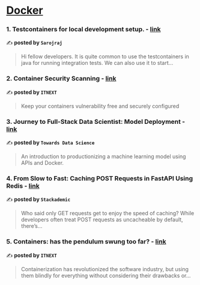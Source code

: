 
<h1><a href=https://medium.com/tag/docker/recommended target="_blank" rel="noopener noreferrer">Docker</a></h1>
<h3>1. Testcontainers for local development setup. - <a href="https://medium.com/@sarojraj11/testcontainers-for-local-development-setup-b587cb4a8e87" target="_blank" rel="noopener noreferrer">link</a></h3>

✍️ **posted by `Sarojraj`**

<blockquote>Hi fellow developers. It is quite common to use the testcontainers in java for running integration tests. We can also use it to start…</blockquote>

<h3>2. Container Security Scanning - <a href="https://medium.com/itnext/container-security-scanning-f16b438db58d" target="_blank" rel="noopener noreferrer">link</a></h3>

✍️ **posted by `ITNEXT`**

<blockquote>Keep your containers vulnerability free and securely configured</blockquote>

<h3>3. Journey to Full-Stack Data Scientist: Model Deployment - <a href="https://medium.com/towards-data-science/journey-to-full-stack-data-scientist-model-deployment-f385f244ec67" target="_blank" rel="noopener noreferrer">link</a></h3>

✍️ **posted by `Towards Data Science`**

<blockquote>An introduction to productionizing a machine learning model using APIs and Docker.</blockquote>

<h3>4. From Slow to Fast: Caching POST Requests in FastAPI Using Redis - <a href="https://medium.com/stackademic/from-slow-to-fast-caching-post-requests-in-fastapi-using-redis-0219c7fa454f" target="_blank" rel="noopener noreferrer">link</a></h3>

✍️ **posted by `Stackademic`**

<blockquote>Who said only GET requests get to enjoy the speed of caching? While developers often treat POST requests as uncacheable by default, there’s…</blockquote>

<h3>5. Containers: has the pendulum swung too far? - <a href="https://medium.com/itnext/containers-has-the-pendulum-swung-too-far-208ad02a6b42" target="_blank" rel="noopener noreferrer">link</a></h3>

✍️ **posted by `ITNEXT`**

<blockquote>Containerization has revolutionized the software industry, but using them blindly for everything without considering their drawbacks or…</blockquote>

